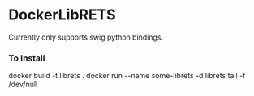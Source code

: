# DockerLibRETS
Currently only supports swig python bindings.
### To Install
docker build -t librets .
docker run --name some-librets -d librets tail -f /dev/null
